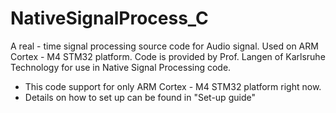 # NativeSignalProcess_C
A real - time signal processing source code for Audio signal. Used on ARM Cortex - M4 STM32 platform.
Code is provided by Prof. Langen of Karlsruhe Technology for use in Native Signal Processing code.
- This code support for only ARM Cortex - M4 STM32 platform right now.
- Details on how to set up can be found in "Set-up guide"
